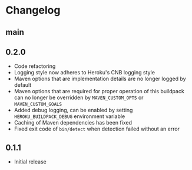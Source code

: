 # Changelog
## main

## 0.2.0
* Code refactoring
* Logging style now adheres to Heroku's CNB logging style
* Maven options that are implementation details are no longer logged by default
* Maven options that are required for proper operation of this buildpack can no longer be overridden by
  `MAVEN_CUSTOM_OPTS` or `MAVEN_CUSTOM_GOALS`
* Added debug logging, can be enabled by setting `HEROKU_BUILDPACK_DEBUG` environment variable
* Caching of Maven dependencies has been fixed
* Fixed exit code of `bin/detect` when detection failed without an error

## 0.1.1
* Initial release

